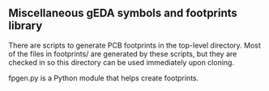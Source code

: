 Miscellaneous gEDA symbols and footprints library
---

There are scripts to generate PCB footprints in the top-level directory.
Most of the files in footprints/ are generated by these scripts, but they are checked in so this directory can be used immediately upon cloning.

fpgen.py is a Python module that helps create footprints.

